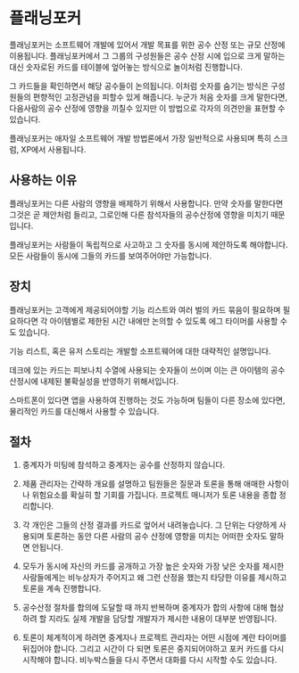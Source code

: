 # 플래닝포커

플래닝포커는 소프트웨어 개발에 있어서 개발 목표를 위한 공수 산정 또는 규모 산정에 이용됩니다. 플래닝포커에서 그 그룹의 구성원들은 공수 산정 시에 입으로 크게 말하는 대신 숫자로된 카드를 테이블에 엎어놓는 방식으로 놀이처럼 진행합니다. 

그 카드들을 확인하면서 해당 공수들이 논의됩니다. 이처럼 숫자를 숨기는 방식은 구성원들의 편향적인 고정관념을 피할수 있게 해줍니다. 누군가 처음 숫자를 크게 말한다면, 다음사람의 공수 산정에 영향을 끼칠수 있지만 이 방법으로 각자의 의견만을 표현할 수 있습니다.

플래닝포커는 애자일 소프트웨어 개발 방법론에서 가장 일반적으로 사용되며 특히 스크럼, XP에서 사용됩니다.

## 사용하는 이유

플래닝포커는 다른 사람의 영향을 배제하기 위해서 사용합니다. 만약 숫자를 말한다면 그것은 곧 제안처럼 들리고, 그로인해 다른 참석자들의 공수산정에 영향을 미치기 때문입니다.

플래닝포커는 사람들이 독립적으로 사고하고 그 숫자를 동시에 제안하도록 해야합니다. 모든 사람들이 동시에 그들의 카드를 보여주어야만 가능합니다.

## 장치

플래닝포커는 고객에게 제공되어야할 기능 리스트와 여러 벌의 카드 묶음이 필요하며 필요하다면 각 아이템별로 제한된 시간 내에만 논의할 수 있도록 에그 타이머를 사용할 수도 있습니다.

기능 리스트, 혹은 유저 스토리는 개발할 소프트웨어에 대한 대략적인 설명입니다.

데크에 있는 카드는 피보나치 수열에 사용되는 숫자들이 쓰이며 이는 큰 아이템의 공수 산정시에 내제된 불확실성을 반영하기 위해서입니다.

스마트폰이 있다면 앱을 사용하여 진행하는 것도 가능하며 팀들이 다른 장소에 있다면, 물리적인 카드를 대신해서 사용할 수 있습니다.

## 절차

1. 중계자가 미팅에 참석하고 중계자는 공수를 산정하지 않습니다.

2. 제품 관리자는 간략하 개요를 설명하고 팀원들은 질문과 토론을 통해 애매한 사항이나 위험요소를 확실히 할 기회를 가집니다. 프로젝트 매니저가 토론 내용을 종합 정리합니다.

3. 각 개인은 그들의 산정 결과를 카드로 엎어서 내려놓습니다. 그 단위는 다양하게 사용되며 토론하는 동안 다른 사람의 공수 산정에 영향을 미치는 어떠한 숫자도 말하면 안됩니다.

4. 모두가 동시에 자신의 카드를 공개하고 가장 높은 숫자와 가장 낮은 숫자를 제시한 사람들에게는 비누상자가 주어지고 왜 그런 산정을 했는지 타당한 이유를 제시하고 토론을 계속 진행합니다.

5. 공수산정 절차를 합의에 도달할 때 까지 반복하며 중계자가 합의 사항에 대해 협상하려 할 지라도 실제 개발을 담당할 개발자가 제시한 내용이 대부분 반영됩니다.

6. 토론이 체계적이게 하려면 중계자나 프로젝트 관리자는 어떤 시점에 계란 타이머를 뒤집어야 합니다. 그리고 시간이 다 되면 토론은 중지되어야하고 포커 카드를 다시 시작해야 합니다. 비누박스들을 다시 주면서 대화를 다시 시작할 수도 있습니다.

